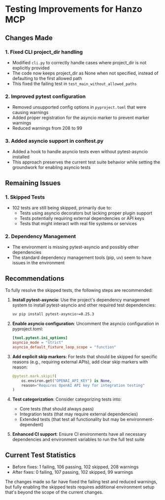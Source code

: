 # Testing Improvements for Hanzo MCP

## Changes Made

### 1. Fixed CLI project_dir handling

- Modified `cli.py` to correctly handle cases where project_dir is not explicitly provided
- The code now keeps project_dir as None when not specified, instead of defaulting to the first allowed path
- This fixed the failing test in `test_main_without_allowed_paths`

### 2. Improved pytest configuration

- Removed unsupported config options in `pyproject.toml` that were causing warnings
- Added proper registration for the asyncio marker to prevent marker warnings
- Reduced warnings from 208 to 99

### 3. Added asyncio support in conftest.py

- Added a hook to handle asyncio tests even without pytest-asyncio installed
- This approach preserves the current test suite behavior while setting the groundwork for enabling asyncio tests

## Remaining Issues

### 1. Skipped Tests

- 102 tests are still being skipped, primarily due to:
  - Tests using asyncio decorators but lacking proper plugin support
  - Tests potentially requiring external dependencies or API keys
  - Tests that might interact with real file systems or services

### 2. Dependency Management

- The environment is missing pytest-asyncio and possibly other dependencies
- The standard dependency management tools (pip, uv) seem to have issues in the environment

## Recommendations

To fully resolve the skipped tests, the following steps are recommended:

1. **Install pytest-asyncio**: Use the project's dependency management system to install pytest-asyncio and other required test dependencies:
   ```bash
   uv pip install pytest-asyncio>=0.25.3
   ```

2. **Enable asyncio configuration**: Uncomment the asyncio configuration in pyproject.toml:
   ```toml
   [tool.pytest.ini_options]
   asyncio_mode = "strict"
   asyncio_default_fixture_loop_scope = "function"
   ```

3. **Add explicit skip markers**: For tests that should be skipped for specific reasons (e.g., requiring external APIs), add clear skip markers with reason:
   ```python
   @pytest.mark.skipif(
       os.environ.get("OPENAI_API_KEY") is None,
       reason="Requires OpenAI API key for integration testing"
   )
   ```

4. **Test categorization**: Consider categorizing tests into:
   - Core tests (that should always pass)
   - Integration tests (that may require external dependencies)
   - Extended tests (that test all functionality but may be environment-dependent)

5. **Enhanced CI support**: Ensure CI environments have all necessary dependencies and environment variables to run the full test suite

## Current Test Statistics

- Before fixes: 1 failing, 106 passing, 102 skipped, 208 warnings
- After fixes: 0 failing, 107 passing, 102 skipped, 99 warnings

The changes made so far have fixed the failing test and reduced warnings, but fully enabling the skipped tests requires additional environment setup that's beyond the scope of the current changes.